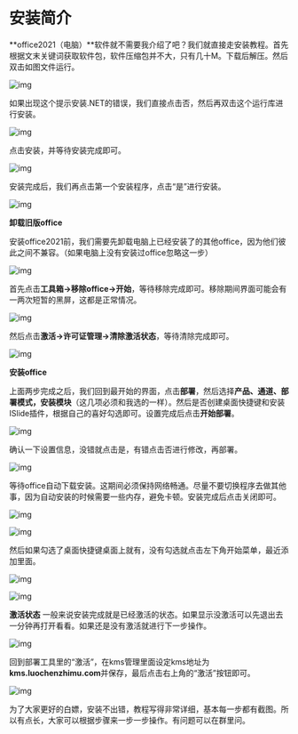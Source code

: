 # 安装简介

**office2021（电脑）**软件就不需要我介绍了吧？我们就直接走安装教程。首先根据文末关键词获取软件包，软件压缩包并不大，只有几十M。下载后解压。然后双击如图文件运行。

![img](https://i0.hdslb.com/bfs/article/5079b397c7d9dfa58721ef0a630933c52264a70f.png@942w_188h_progressive.webp)

如果出现这个提示安装.NET的错误，我们直接点击否，然后再双击这个运行库进行安装。

![img](https://i0.hdslb.com/bfs/article/07009a91271c167620977831912c656bbd421e4a.png@942w_486h_progressive.webp)

点击安装，并等待安装完成即可。

![img](https://i0.hdslb.com/bfs/article/d514784a225f2474630b26d699e38c9f7e23c66d.png@942w_671h_progressive.webp)

安装完成后，我们再点击第一个安装程序，点击“是”进行安装。

![img](https://i0.hdslb.com/bfs/article/a01f254cfca6c80327dcf97358753a68d6035b85.png@942w_525h_progressive.webp)

**卸载旧版office**

安装office2021前，我们需要先卸载电脑上已经安装了的其他office，因为他们彼此之间不兼容。（如果电脑上没有安装过office忽略这一步）

![img](https://i0.hdslb.com/bfs/article/cd06495daa0c26b691317fb230b44e889d53625d.png@942w_483h_progressive.webp)

首先点击**工具箱→移除office→开始**，等待移除完成即可。移除期间界面可能会有一两次短暂的黑屏，这都是正常情况。

![img](https://i0.hdslb.com/bfs/article/c12f54b15702a7fca9ea35798f559cb79df7df6c.png@942w_483h_progressive.webp)

然后点击**激活→许可证管理→清除激活状态**，等待清除完成即可。

![img](https://i0.hdslb.com/bfs/article/ddbeb9193cf19a777e59da2c61ff0b0a97a2ff89.png@942w_501h_progressive.webp)

**安装office**

上面两步完成之后，我们回到最开始的界面，点击**部署**，然后选择**产品、通道、部署模式，安装模块**（这几项必须和我选的一样）。然后是否创建桌面快捷键和安装ISlide插件，根据自己的喜好勾选即可。设置完成后点击**开始部署**。

![img](https://i0.hdslb.com/bfs/article/3cafcca0a27df1db4a1044c2e382420ab8e2f526.png@942w_483h_progressive.webp)

确认一下设置信息，没错就点击是，有错点击否进行修改，再部署。

![img](https://i0.hdslb.com/bfs/article/c510103009c4baf07b2fb41ca50292072443e610.png@825w_629h_progressive.webp)

等待office自动下载安装。这期间必须保持网络畅通。尽量不要切换程序去做其他事，因为自动安装的时候需要一些内存，避免卡顿。安装完成后点击关闭即可。

![img](https://i0.hdslb.com/bfs/article/306eb36d46a1ac02be3d0fd25da985ba3cca0cfa.png@942w_605h_progressive.webp)

![img](https://i0.hdslb.com/bfs/article/fe4e6741639e8634e2f2c0e111b4169cad8c2c99.png@942w_605h_progressive.webp)

然后如果勾选了桌面快捷键桌面上就有，没有勾选就点击左下角开始菜单，最近添加里面。

![img](https://i0.hdslb.com/bfs/article/c8723520f9f280c80436bf2e5ac69d1a91defd6a.png@942w_503h_progressive.webp)

![img](https://i0.hdslb.com/bfs/article/6194100879f22efc244e3fc152c5fd1c7d4f1c47.png@792w_996h_progressive.webp)

**激活状态**
一般来说安装完成就是已经激活的状态。如果显示没激活可以先退出去一分钟再打开看看。如果还是没有激活就进行下一步操作。

![img](https://i0.hdslb.com/bfs/article/39bcebe9e7659aa275d716f3ec19010a20dc74c3.png@942w_503h_progressive.webp)

回到部署工具里的“激活”，在kms管理里面设定kms地址为**kms.luochenzhimu.com**并保存，最后点击右上角的“激活”按钮即可。

![img](https://i0.hdslb.com/bfs/article/89693ff8d9d8903cdc60ba80308a1aa142a830f3.png@942w_501h_progressive.webp)

为了大家更好的白嫖，安装不出错，教程写得非常详细，基本每一步都有截图。所以有点长，大家可以根据步骤来一步一步操作。有问题可以在群里问。
